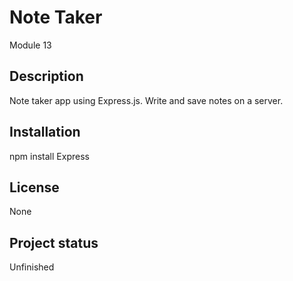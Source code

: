# Note Taker
Module 13

## Description
Note taker app using Express.js. Write and save notes on a server. 

## Installation
npm install Express

## License
None

## Project status
Unfinished